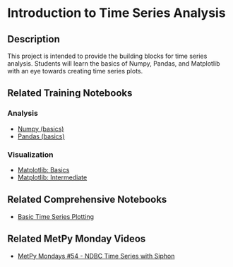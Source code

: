 
Introduction to Time Series Analysis
====================================

## Description

This project is intended to provide the building blocks for time series analysis.
Students will learn the basics of Numpy, Pandas, and Matplotlib with an eye towards creating time series plots.

## Related Training Notebooks


### Analysis
* [Numpy (basics)](https://nbviewer.jupyter.org/github/Unidata/pyaos-ams-2021/blob/master/notebooks/analysis/numpy.ipynb)
* [Pandas (basics)](https://nbviewer.jupyter.org/github/Unidata/pyaos-ams-2021/blob/master/notebooks/analysis/pandas.ipynb)

### Visualization
* [Matplotlib: Basics](https://nbviewer.jupyter.org/github/Unidata/pyaos-ams-2021/blob/master/notebooks/visualization/matplotlib-basics.ipynb)
* [Matplotlib: Intermediate](https://nbviewer.jupyter.org/github/Unidata/pyaos-ams-2021/blob/master/notebooks/visualization/matplotlib-intermediate.ipynb)

## Related Comprehensive Notebooks
* [Basic Time Series Plotting](https://unidata.github.io/python-training/workshop/Time_Series/basic-time-series-plotting/)

## Related MetPy Monday Videos
* [MetPy Mondays #54 - NDBC Time Series with Siphon](https://youtu.be/ovqlYlI7l5A)

